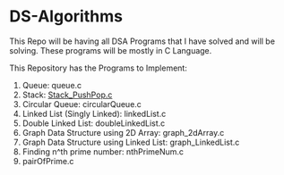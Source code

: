 # DS-Algorithms 
This Repo will be having all DSA Programs that I have solved and will be solving. These programs will be mostly in C Language.

This Repository has the Programs to Implement:
1. Queue: queue.c
2. Stack: [Stack_PushPop.c](https://github.com/manwendra-mm/DS-Algorithms/blob/main/Stack_PushPop.c)
3. Circular Queue: circularQueue.c
4. Linked List (Singly Linked): linkedList.c
5. Double Linked List: doubleLinkedList.c
6. Graph Data Structure using 2D Array: graph_2dArray.c
7. Graph Data Structure using Linked List: graph_LinkedList.c
8. Finding n^th prime number: nthPrimeNum.c
9. pairOfPrime.c


